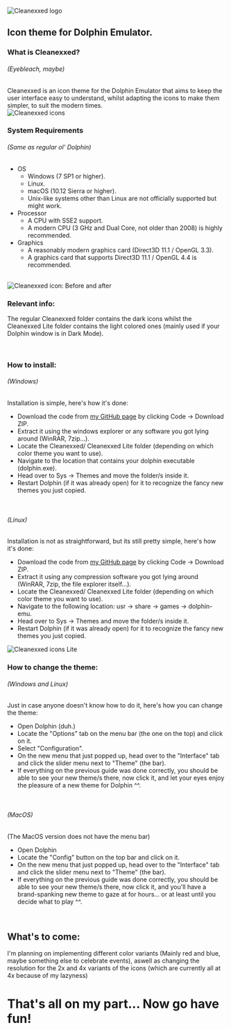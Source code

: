 ![Cleanexxed logo](https://cdn.discordapp.com/attachments/623088732932931594/829690138090143764/IMG-9750.jpg)

## Icon theme for Dolphin Emulator.

### What is Cleanexxed?
###### (Eyebleach, maybe)
Cleanexxed is an icon theme for the Dolphin Emulator that aims to keep the user interface easy to understand, whilst adapting the icons to make them simpler, to suit the modern times.
<br/>
![Cleanexxed icons](https://cdn.discordapp.com/attachments/623088732932931594/829693868298600448/IMG_9752.jpg)
<br/>

### System Requirements  <br/>
###### (Same as regular ol' Dolphin)

- OS
    - Windows (7 SP1 or higher).
    - Linux.
    - macOS (10.12 Sierra or higher).
    - Unix-like systems other than Linux are not officially supported but might work.
- Processor
    - A CPU with SSE2 support.
    - A modern CPU (3 GHz and Dual Core, not older than 2008) is highly recommended.
- Graphics
    - A reasonably modern graphics card (Direct3D 11.1 / OpenGL 3.3).
    - A graphics card that supports Direct3D 11.1 / OpenGL 4.4 is recommended. <br/><br/>

![Cleanexxed icon: Before and after](https://cdn.discordapp.com/attachments/623088732932931594/829702218680107018/IMG_9753.jpg)

### Relevant info: <br/>
The regular Cleanexxed folder contains the dark icons whilst the Cleanexxed Lite folder contains the light colored ones (mainly used if your Dolphin window is in Dark Mode).

<br/>

### How to install: <br/>
###### (Windows)
Installation is simple, here's how it's done: <br/> 
- Download the code from [my GitHub page](https://github.com/Humanoidear/Cleanexxed) by clicking Code -> Download ZIP.
- Extract it using the windows explorer or any software you got lying around (WinRAR, 7zip...).
- Locate the Cleanexxed/ Cleanexxed Lite folder (depending on which color theme you want to use).
- Navigate to the location that contains your dolphin executable (dolphin.exe).
- Head over to Sys -> Themes and move the folder/s inside it. 
- Restart Dolphin (if it was already open) for it to recognize the fancy new themes you just copied.

<br/>

###### (Linux)
Installation is not as straightforward, but its still pretty simple, here's how it's done: <br/> 
- Download the code from [my GitHub page](https://github.com/Humanoidear/Cleanexxed) by clicking Code -> Download ZIP.
- Extract it using any compression software you got lying around (WinRAR, 7zip, the file explorer itself...).
- Locate the Cleanexxed/ Cleanexxed Lite folder (depending on which color theme you want to use).
- Navigate to the following location: usr -> share -> games -> dolphin-emu.
- Head over to Sys -> Themes and move the folder/s inside it. 
- Restart Dolphin (if it was already open) for it to recognize the fancy new themes you just copied.

![Cleanexxed icons Lite](https://cdn.discordapp.com/attachments/623088732932931594/829709915382874213/IMG_9755.jpg)

### How to change the theme: <br/>
###### (Windows and Linux)
Just in case anyone doesn't know how to do it, here's how you can change the theme: <br/>
- Open Dolphin (duh.)
- Locate the "Options" tab on the menu bar (the one on the top) and click on it.
- Select "Configuration".
- On the new menu that just popped up, head over to the "Interface" tab and click the slider menu next to "Theme" (the bar).
- If everything on the previous guide was done correctly, you should be able to see your new theme/s there, now click it, and let your eyes enjoy the pleasure of a new theme for Dolphin ^^.

<br/>

###### (MacOS)
(The MacOS version does not have the menu bar)
- Open Dolphin
- Locate the "Config" button on the top bar and click on it.
- On the new menu that just popped up, head over to the "Interface" tab and click the slider menu next to "Theme" (the bar).
- If everything on the previous guide was done correctly, you should be able to see your new theme/s there, now click it, and you'll have a brand-spanking new theme to gaze at for hours... or at least until you decide what to play ^^.

<br/>

## What's to come:
I'm planning on implementing different color variants (Mainly red and blue, maybe something else to celebrate events), aswell as changing the resolution for the 2x and 4x variants of the icons (which are currently all at 4x because of my lazyness)

# That's all on my part... Now go have fun!
